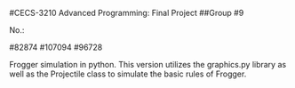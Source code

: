 #CECS-3210 Advanced Programming: Final Project
##Group #9

No.:

#82874
#107094
#96728

Frogger simulation in python. This version utilizes the graphics.py library as well as the Projectile class to
simulate the basic rules of Frogger.
